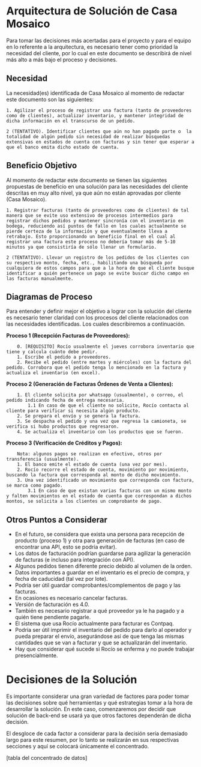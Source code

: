 # Arquitectura de Solución de Casa Mosaico

Para tomar las decisiones más acertadas para el proyecto y para el equipo en lo referente a la arquitectura, es necesario tener como prioridad la necesidad del cliente, por lo cual en este documento se describirá de nivel más alto a más bajo el proceso y decisiones.

## Necesidad

La necesidad(es) identificada de Casa Mosaico al momento de redactar este documento son las siguientes:

```
1. Agilizar el proceso de registrar una factura (tanto de proveedores como de clientes), actualizar inventario, y mantener integridad de dicha información en el transcurso de un pedido.

2 (TENTATIVO). Identificar clientes que aún no han pagado parte o  la totalidad de algún pedido sin necesidad de realizar búsquedas extensivas en estados de cuenta con facturas y sin tener que esperar a que el banco emita dicho estado de cuenta.
```

## Beneficio Objetivo

Al momento de redactar este documento se tienen las siguientes propuestas de beneficio en una solución para las necesidades del cliente descritas en muy alto nivel, ya que aún no están aprovadas por cliente (Casa Mosaico).

```
1. Registrar facturas (tanto de proveedores como de clientes) de tal manera que se evite uso extensivo de procesos intermedios para registrar dichos pedidos y mantener sincronía con el inventario en bodega, reduciendo así puntos de fallo en los cuales actualmente se pierde certeza de la información y que eventualmente lleva a retrabajo. Esto proporcionando un beneficio final en el cual al registrar una factura este proceso no debería tomar más de 5-10 minutos ya que consistiría de sólo llenar un formulario.

2 (TENTATIVO). Llevar un registro de los pedidos de los clientes con su respectivo monto, fecha, etc., habilitando una búsqueda por cualquiera de estos campos para que a la hora de que el cliente busque identificar a quién pertenece un pago se evite buscar dicho campo en las facturas manualmente.
```

## Diagramas de Proceso

Para entender y definir mejor el objetivo a lograr con la solución del cliente es necesario tener claridad con los procesos del cliente relacionados con las necesidades identificadas. Los cuales describiremos a continuación.

**Proceso 1 (Recepción Facturas de Proveedores):**

```
    0. [REQUISITO] Rocío usualmente el jueves corrobora inventario que tiene y calcula cuánto debe pedir.
    1. Escribe el pedido a proveedores.
    2. Recibe el pedido (entre martes y miércoles) con la factura del pedido. Corrobora que el pedido tenga lo mencionado en la factura y actualiza el inventario (en excel).
```

**Proceso 2 (Generación de Facturas Órdenes de Venta a Clientes):**

```
    1. El cliente solicita por whatsapp (usualmente), o correo, el pedido indicando fecha de entrega necesaria.
        1.1 En caso de que el cliente no solicite, Rocío contacta al cliente para verificar si necesita algún producto.
    2. Se prepara el envío y se genera la factura.
    3. Se despacha el pedido y una vez que regresa la camioneta, se verifica si hubo productos que regresaron.
    4. Se actualiza el inventario con los productos que se fueron.
```


**Proceso 3 (Verificación de Créditos y Pagos):**

```
    Nota: algunos pagos se realizan en efectivo, otros por transferencia (usualmente).
    1. El banco emite el estado de cuenta (una vez por mes).
    2. Rocío recorre el estado de cuenta, movimiento por movimiento, buscando la factura que corresponda al monto de dicho movimiento.
    3. Una vez identificado un movimiento que corresponda con factura, se marca como pagado.
        3.1 En caso de que existan varias facturas con un mismo monto y falten movimientos en el estado de cuenta que correspondan a dichos montos, se solicita a los clientes un comprobante de pago.
```

## Otros Puntos a Considerar
- En el futuro, se considera que exista una persona para recepción de producto (proceso 1) y otra para generación de facturas (en caso de encontrar una API, esto se podría evitar).
- Los datos de facturación podrían guardarse para agilizar la generación de facturas (e incluso para integración con API).
- Algunos pedidos tienen diferente precio debido al volumen de la orden.
- Datos importantes a guardar en el inventario es el precio de compra, y fecha de caducidad (tal vez por lote).
- Podría ser útil guardar comprobantes/complementos de pago y las facturas.
- En ocasiones es necesario cancelar facturas.
- Versión de facturación es 4.0.
- También es necesario registrar a qué proveedor ya le ha pagado y a quién tiene pendiente pagarle.
- El sistema que usa Rocío actualmente para facturar es Contpaq.
- Podría ser útil imprimir el inventario del pedido para darlo al operador y pueda preparar el envío, asegurándose así de que tenga las mismas cantidades que se van a facturar y que se actualizarán del inventario.
- Hay que considerar qué sucede si Rocío se enferma y no puede trabajar presencialmente.

# Decisiones de la Solución

Es importante considerar una gran variedad de factores para poder tomar las decisiones sobre qué herramientas y qué estrategias tomar a la hora de desarrollar la solución. En este caso, comenzaremos por decidir que solución de back-end se usará ya que otros factores dependerán de dicha decisión. 

El desgloce de cada factor a considerar para la decisión sería demasiado largo para este resumen, por lo tanto se realizarán en sus respectivas secciones y aquí se colocará únicamente el concentrado.

[tabla del concentrado de datos]